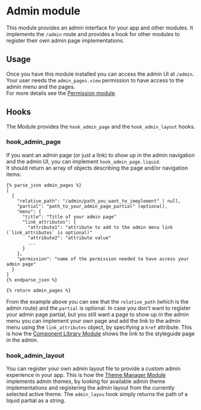 # Admin module

This module provides an admin interface for your app and other modules. It implements the `/admin` route and provides a hook for other modules to register their own admin page implementations.

## Usage
Once you have this module installed you can access the admin UI at `/admin`. Your user needs the `admin_pages.view` permission to have access to the admin menu and the pages.  
For more details see the [Permission module](https://github.com/Platform-OS/pos-module-permission).

## Hooks

The Module provides the `hook_admin_page` and the `hook_admin_layout` hooks.

### hook_admin_page
If you want an admin page (or just a link) to show up in the admin navigation and the admin UI, you can implement `hook_admin_page.liquid`.  
It should return an array of objects describing the page and/or navigation items:
```
{% parse_json admin_pages %}
[
  {
    "relative_path": "/admin/path_you_want_to_imeplement" | null,
    "partial": "path_to_your_admin_page_partial" (optional),
    "menu": {
      "title": "Title of your admin page"
      "link_attributes": {
        "attribute1": "attribute to add to the admin menu link (`link_attributes` is optional)"
        "attribute2": "attribute value"
        ...
      }
    },
    "permission": "name of the permission needed to have access your admin page"
  }
]
{% endparse_json %}

{% return admin_pages %}
```
From the example above you can see that the `relative_path` (which is the admin route) and the `partial` is optional. In case you don't want to register your admin page partial, but you still want a page to show up in the admin menu you can implement your own page and add the link to the admin menu using the `link_attributes` object, by specifying a `href` attribute. This is how the [Component Library Module](https://github.com/Platform-OS/pos-module-components) shows the link to the styleguide page in the admin.

### hook_admin_layout
You can register your own admin layout file to provide a custom admin experience in your app.
This is how the [Theme Manager Module](https://github.com/Platform-OS/pos-module-theme-manager) implements admin themes, by looking for available admin theme implementations and registering the admin layout from the currently selected active theme.
The `admin_layou` hook simply returns the path of a liquid partial as a string.
